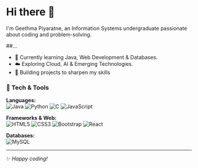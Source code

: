 # Hi there 👋

I'm Geethma Piyaratne, an Information Systems undergraduate passionate about coding and problem-solving.  

##...

- 🌱 Currently learning Java, Web Development & Databases.  
- ☁️ Exploring Cloud, AI & Emerging Technologies.  
- 🚀 Building projects to sharpen my skills  

### 🔧 Tech & Tools

**Languages:**  
![Java](https://img.shields.io/badge/Java-ED8B00?style=for-the-badge&logo=java&logoColor=white) 
![Python](https://img.shields.io/badge/Python-3776AB?style=for-the-badge&logo=python&logoColor=white) 
![C](https://img.shields.io/badge/C-00599C?style=for-the-badge&logo=c&logoColor=white) 
![JavaScript](https://img.shields.io/badge/JavaScript-F7DF1E?style=for-the-badge&logo=javascript&logoColor=black)

**Frameworks & Web:**  
![HTML5](https://img.shields.io/badge/HTML5-E34F26?style=for-the-badge&logo=html5&logoColor=white) 
![CSS3](https://img.shields.io/badge/CSS3-1572B6?style=for-the-badge&logo=css3&logoColor=white) 
![Bootstrap](https://img.shields.io/badge/Bootstrap-7952B3?style=for-the-badge&logo=bootstrap&logoColor=white) 
![React](https://img.shields.io/badge/React-61DAFB?style=for-the-badge&logo=react&logoColor=black)

**Databases:**  
![MySQL](https://img.shields.io/badge/MySQL-4479A1?style=for-the-badge&logo=mysql&logoColor=white)

---

✨ *Happy coding!*
